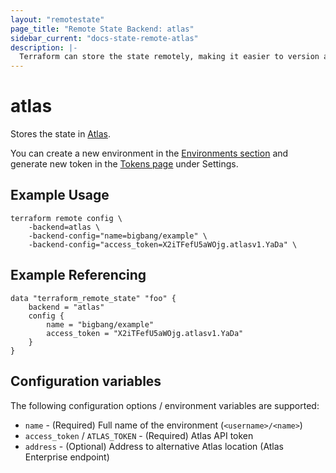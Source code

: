 ```yaml
---
layout: "remotestate"
page_title: "Remote State Backend: atlas"
sidebar_current: "docs-state-remote-atlas"
description: |-
  Terraform can store the state remotely, making it easier to version and work with in a team.
---
```


# atlas

Stores the state in [Atlas](https://atlas.hashicorp.com/).

You can create a new environment in the [Environments section](https://atlas.hashicorp.com/environments)
and generate new token in the [Tokens page](https://atlas.hashicorp.com/settings/tokens) under Settings.

## Example Usage

```
terraform remote config \
	-backend=atlas \
	-backend-config="name=bigbang/example" \
	-backend-config="access_token=X2iTFefU5aWOjg.atlasv1.YaDa" \
```

## Example Referencing

```
data "terraform_remote_state" "foo" {
	backend = "atlas"
	config {
		name = "bigbang/example"
		access_token = "X2iTFefU5aWOjg.atlasv1.YaDa"
	}
}
```

## Configuration variables

The following configuration options / environment variables are supported:

 * `name` - (Required) Full name of the environment (`<username>/<name>`)
 * `access_token` / `ATLAS_TOKEN` - (Required) Atlas API token
 * `address` - (Optional) Address to alternative Atlas location (Atlas Enterprise endpoint)
